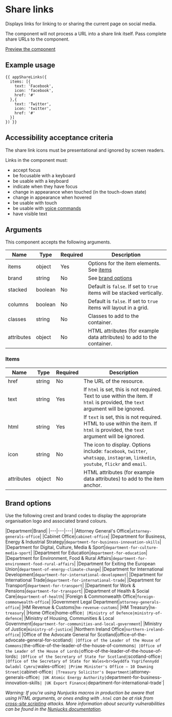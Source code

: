 # Share links

Displays links for linking to or sharing the current page on social media.

The component will not process a URL into a share link itself. Pass complete share URLs to the component.

[Preview the component](https://govuk-website-prototype.herokuapp.com/components/share-links/)

## Example usage

```
{{ appShareLinks({
  items: [{
    text: 'Facebook',
    icon: 'facebook',
    href: '#'
  },{
    text: 'Twitter',
    icon: 'twitter',
    href: '#'
  }]
}) }}
```

## Accessibility acceptance criteria

The share link icons must be presentational and ignored by screen readers.

Links in the component must:

- accept focus
- be focusable with a keyboard
- be usable with a keyboard
- indicate when they have focus
- change in appearance when touched (in the touch-down state)
- change in appearance when hovered
- be usable with touch
- be usable with [voice commands](https://www.w3.org/WAI/perspectives/voice.html)
- have visible text

## Arguments

This component accepts the following arguments.

|Name|Type|Required|Description|
|---|---|---|---|
|items|object|Yes|Options for the item elements. See [items](#items)|
|brand|string|No|See [brand options](#brand-options)|
|stacked|boolean|No|Default is `false`. If set to `true` items will be stacked vertically.|
|columns|boolean|No|Default is `false`. If set to `true` items will layout in a grid.|
|classes|string|No|Classes to add to the container.|
|attributes|object|No|HTML attributes (for example data attributes) to add to the container.|

### Items

|Name|Type|Required|Description|
|---|---|---|---|
|href|string|No|The URL of the resource.|
|text|string|Yes|If `html` is set, this is not required. Text to use within the item. If `html` is provided, the `text` argument will be ignored.|
|html|string|Yes|If `text` is set, this is not required. HTML to use within the item. If `html` is provided, the `text` argument will be ignored.|
|icon|string|No|The icon to display. Options include: `facebook`, `twitter`, `whatsapp`, `instagram`, `linkedin`, `youtube`, `flickr` and `email`.|
|attributes|object|No|HTML attributes (for example data attributes) to add to the item anchor.|

## Brand options

Use the following crest and brand codes to display the appropriate organisation logo and associated brand colours.

|Department|Brand|
|---|---|---|
|Attorney General's Office|`attorney-generals-office`|
|Cabinet Office|`cabinet-office`|
|Department for Business, Energy & Industrial Strategy|`department-for-business-innovation-skills`|
|Department for Digital, Culture, Media & Sport|`department-for-culture-media-sport`|
|Department for Education|`department-for-education`|
|Department for Environment, Food & Rural Affairs|`department-for-environment-food-rural-affairs`|
|Department for Exiting the European Union|`department-of-energy-climate-change`|
|Department for International Development|`department-for-international-development`|
|Department for International Trade|`department-for-international-trade`|
|Department for Transport|`department-for-transport`|
|Department for Work & Pensions|`department-for-transport`|
|Department of Health & Social Care|`department-of-health`|
|Foreign & Commonwealth Office|`foreign-commonwealth-office`|
|Government Legal Department|`attorney-generals-office`|
|HM Revenue & Customs|`hm-revenue-customs`|
|HM Treasury|`hm-treasury`|
|Home Office|home-office`|
|Ministry of Defence|ministry-of-defence`|
|Ministry of Housing, Communities & Local Government|`department-for-communities-and-local-government`|
|Ministry of Justice|`ministry-of-justice`|
|Northern Ireland Office|`northern-ireland-office`|
|Office of the Advocate General for Scotland|office-of-the-advocate-general-for-scotland`|
|Office of the Leader of the House of Commons|`the-office-of-the-leader-of-the-house-of-commons`|
|Office of the Leader of the House of Lords|`office-of-the-leader-of-the-house-of-lords`|
|Office of the Secretary of State for Scotland|`scotland-office`|
|Office of the Secretary of State for Wales<br>Swyddfa Ysgrifennydd Gwladol Cymru|`wales-office`|
|Prime Minister's Office – 10 Downing Street|`cabinet-office`|
|Treasury Solicitor's Department|`attorney-generals-office`|
|UK Atomic Energy Authority|`department-for-business-innovation-skills`|
|UK Export Finance|`department-for-international-trade`|

*Warning: If you’re using Nunjucks macros in production be aware that using HTML arguments, or ones ending with `.html` can be at risk from [cross-site scripting](https://en.wikipedia.org/wiki/Cross-site_scripting) attacks. More information about security vulnerabilities can be found in the [Nunjucks documentation](https://mozilla.github.io/nunjucks/api.html#user-defined-templates-warning).*
